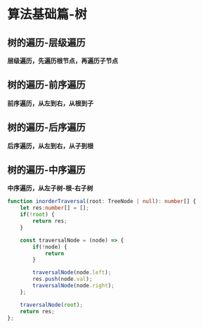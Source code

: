 # 算法基础篇-树

## 树的遍历-层级遍历

**层级遍历，先遍历根节点，再遍历子节点**

## 树的遍历-前序遍历

**前序遍历，从左到右，从根到子**

## 树的遍历-后序遍历

**后序遍历，从左到右，从子到根**

## 树的遍历-中序遍历

**中序遍历，从左子树-根-右子树**

```typescript
function inorderTraversal(root: TreeNode | null): number[] {
    let res:number[] = [];
    if(!root) {
        return res;
    }

    const traversalNode = (node) => {
        if(!node) {
            return
        }

        traversalNode(node.left);
        res.push(node.val);
        traversalNode(node.right);
    };

    traversalNode(root);
    return res;
};
```

